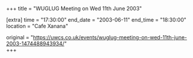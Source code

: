 +++
title = "WUGLUG Meeting on Wed 11th June 2003"

[extra]
time = "17:30:00"
end_date = "2003-06-11"
end_time = "18:30:00"
location = "Cafe Xanana"

original = "https://uwcs.co.uk/events/wuglug-meeting-on-wed-11th-june-2003-1474488943934/"    
+++



